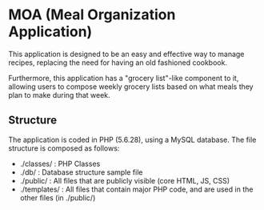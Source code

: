 # MOA (Meal Organization Application)

This application is designed to be an easy and effective way to
manage recipes, replacing the need for having an old fashioned cookbook.

Furthermore, this application has a "grocery list"-like component to it, 
allowing users to compose weekly grocery lists based on what meals they
plan to make during that week.

## Structure

The application is coded in PHP (5.6.28), using a MySQL database. The
file structure is composed as follows:

- ./classes/   : PHP Classes
- ./db/        : Database structure sample file
- ./public/    : All files that are publicly visible (core HTML, JS, CSS)
- ./templates/ : All files that contain major PHP code, and are used in the other files (in ./public/)


